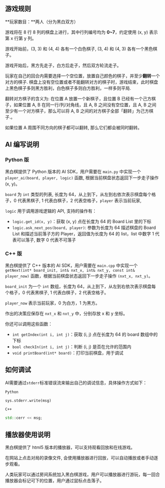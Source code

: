 ## 游戏规则

**玩家数目：**两人（分为黑白双方）

游戏将在 8 行 8 列的棋盘上进行，其中行列编号均为 **0~7**，约定使用 (x, y) 表示第 x 行第 y 列。

游戏开始前，(3, 3) 和 (4, 4) 各有一个白色棋子, (3, 4) 和 (4, 3) 各有一个黑色棋子。

游戏开始后，黑方先走子，白方后走子，然后双方轮流走子。

玩家在自己的回合内需要选择一个空位置，放置自己颜色的棋子，并至少**翻转**一个对方的棋子. 棋盘上没有空位置或者不能翻转对方的棋子时，游戏结束，此时棋盘上黑色棋子多则黑方胜利，白色棋子多则白方胜利，一样多则平局.

翻转对方棋子的含义为: 在位置 A 放置一个新棋子，且位置 B 已经有一个己方棋子，如果位置 A, B 在同一行/列/对角线，且 A, B 之间没有空位置，且 A, B 之间至少有一个对方棋子，那么可以将 A, B 之间的对方棋子全部「翻转」为己方棋子.。

如果位置 A 周围不同方向的棋子都可以翻转, 那么它们都会被同时翻转。

## AI 编写说明

### Python 版

黑白棋提供了 Python 版本的 AI SDK，用户需要在 `main.py` 中实现一个 `player_ai(board, player, logic)` 函数, 根据当前棋盘状态返回下一步走子操作 (x, y)。

`board` 为 `int` 类型的列表, 长度为 64，从上到下，从左到右依次表示棋盘每个格子，0 代表黑棋子, 1 代表白棋子，2 代表空格子，`player` 表示当前玩家, 

`logic` 用于调用游戏逻辑的 API, 支持的操作有：

- `logic.get_id(x, y)`：获取 (x, y) 点在长度为 64 的 Board List 里的下标
- `logic.ask_next_pos(board, player)`: 参数为长度为 64 描述棋盘的 Board List 和描述当前落子方的 Player，返回值为长度为 64 的 list，list 中数字 1 代表可以落子, 数字 0 代表不可落子

### C++ 版

黑白棋提供了 C++ 版本的 AI SDK，用户需要在 `main.cpp` 中实现一个 `getNext(int* board_init, int& nxt_x, int& nxt_y, const int& player_now)` 函数，根据当前棋盘状态返回下一步走子操作 `(nxt_x, nxt_y)`。

`board_init` 为一个 `int` 数组，长度为 64，从上到下，从左到右依次表示棋盘每个格子，0 代表黑棋子, 1 代表白棋子，2 代表空格子。

`player_now` 表示当前玩家，0 为白方，1 为黑方。

作出的决策应保存在 `nxt_x` 和 `nxt_y` 中，分别存放 x 和 y 坐标。

你还可以调用这些函数：

- `int getIndex(int i, int j)`：获取 (i, j) 点在长度为 64 的 board 数组中的下标
- `bool checkIn(int i, int j)`：判断 (i, j) 是否在允许的范围内
- `void printBoard(int* board)`：打印当前棋盘，用于调试

## 如何调试

AI需要通过`stderr`标准错误流来输出自己的调试信息，具体操作方式如下：

`Python`

```python
sys.stderr.write(msg)
```

`C++`

```c++
std::cerr << msg;
```

## 播放器使用说明

黑白棋提供了 html5 版本的播放器，可以支持观看回放和在线游戏。

在网站上点击对局的录像文件, 会使用播放器进行回放，可以自动播放或者手动逐步观看。

人类玩家可以通过房间系统加入黑白棋游戏，用户可以播放器进行游玩，每一回合播放器会标记可下的位置，用户通过鼠标点击落子。
